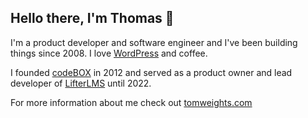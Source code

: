 ## Hello there, I'm Thomas 👋

I'm a product developer and software engineer and I've been building things since 2008. I love [WordPress](https://wordpress.org) and coffee.

I founded [codeBOX](https://github.com/gocodebox) in 2012 and served as a product owner and lead developer of [LifterLMS](https://github.com/gocodebox/lifterlms) until 2022.

For more information about me check out [tomweights.com](https://tomweights.com)

